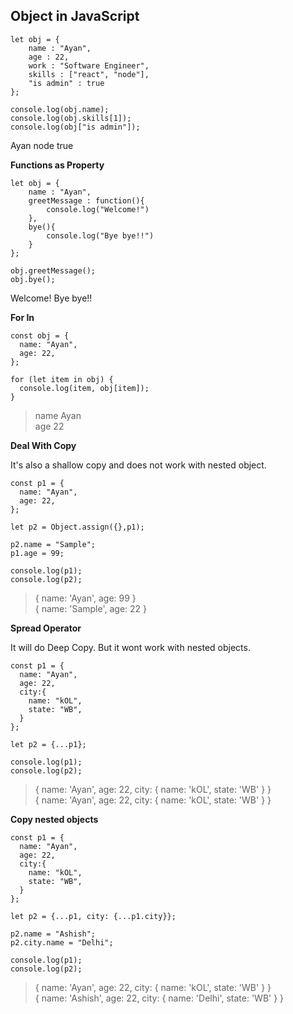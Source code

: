 ## Object in JavaScript

````
let obj = {
    name : "Ayan",
    age : 22,
    work : "Software Engineer",
    skills : ["react", "node"],
    "is admin" : true
};

console.log(obj.name);
console.log(obj.skills[1]);
console.log(obj["is admin"]);
````

Ayan
node
true

**Functions as Property**

````
let obj = {
    name : "Ayan",
    greetMessage : function(){
        console.log("Welcome!")
    },
    bye(){
        console.log("Bye bye!!")
    }
};

obj.greetMessage();
obj.bye();
````

Welcome!
Bye bye!!

**For In**

```
const obj = {
  name: "Ayan",
  age: 22,
};

for (let item in obj) {
  console.log(item, obj[item]);
}

```

> name Ayan\
age 22

**Deal With Copy**

It's also a shallow copy and does not work with nested object.

````
const p1 = {
  name: "Ayan",
  age: 22,
};

let p2 = Object.assign({},p1);

p2.name = "Sample";
p1.age = 99;

console.log(p1);
console.log(p2);
````

> { name: 'Ayan', age: 99 }\
{ name: 'Sample', age: 22 }

**Spread Operator**

It will do Deep Copy. But it wont work with nested objects.

````
const p1 = {
  name: "Ayan",
  age: 22,
  city:{
    name: "kOL",
    state: "WB",
  }
};

let p2 = {...p1};

console.log(p1);
console.log(p2);
````
> { name: 'Ayan', age: 22, city: { name: 'kOL', state: 'WB' } }\
{ name: 'Ayan', age: 22, city: { name: 'kOL', state: 'WB' } }

**Copy nested objects**

````
const p1 = {
  name: "Ayan",
  age: 22,
  city:{
    name: "kOL",
    state: "WB",
  }
};

let p2 = {...p1, city: {...p1.city}};

p2.name = "Ashish";
p2.city.name = "Delhi";

console.log(p1);
console.log(p2);
````

> { name: 'Ayan', age: 22, city: { name: 'kOL', state: 'WB' } }\
{ name: 'Ashish', age: 22, city: { name: 'Delhi', state: 'WB' } }
